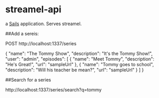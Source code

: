 # streamel-api

a [Sails](http://sailsjs.org) application. Serves streamel.


##Add a sereis:

POST http://localhost:1337/series

{
    "name": "The Tommy Show",
    "description": "It's the Tommy Show!",
    "user": "admin",
    "episodes": [
        {
            "name": "Meet Tommy",
            "description": "He's Great!",
            "url": "sampleUrl"
        },
        {
            "name": "Tommy goes to school",
            "description": "Will his teacher be mean?",
            "url": "sampleUrl"
        }
    ]
}

##Search for a series

http://localhost:1337/series/search?q=tommy